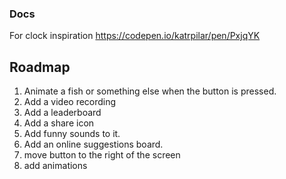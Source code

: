 
### Docs
For clock inspiration 
https://codepen.io/katrpilar/pen/PxjqYK

## Roadmap
1. Animate a fish or something else when the button is pressed. 
1. Add a video recording
1. Add a leaderboard
1. Add a share icon
1. Add funny sounds to it.
1. Add an online suggestions board.
1. move button to the right of the screen
1. add animations